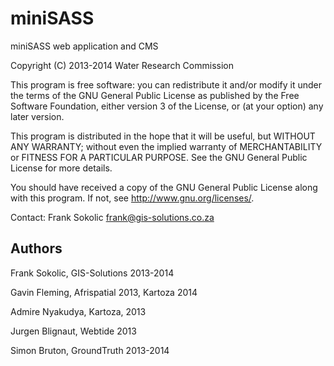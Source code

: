 # miniSASS

miniSASS web application and CMS

Copyright (C) 2013-2014 Water Research Commission 

This program is free software: you can redistribute it and/or modify it under 
the terms of the GNU General Public License as published by the Free Software 
Foundation, either version 3 of the License, or (at your option) any later 
version.

This program is distributed in the hope that it will be useful, but WITHOUT 
ANY WARRANTY; without even the implied warranty of MERCHANTABILITY or FITNESS 
FOR A PARTICULAR PURPOSE. See the GNU General Public License for more details.

You should have received a copy of the GNU General Public License along with 
this program. If not, see <http://www.gnu.org/licenses/>.

Contact: Frank Sokolic frank@gis-solutions.co.za

## Authors

Frank Sokolic, GIS-Solutions 2013-2014

Gavin Fleming, Afrispatial 2013, Kartoza 2014

Admire Nyakudya, Kartoza, 2013

Jurgen Blignaut, Webtide 2013

Simon Bruton, GroundTruth 2013-2014

